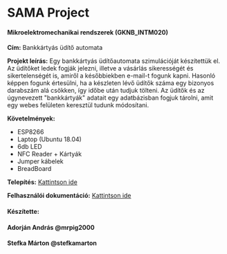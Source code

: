 # SAMA Project
#### Mikroelektromechanikai rendszerek (GKNB_INTM020)
**Cím:** Bankkártyás üdítő automata

**Projekt leírás:** Egy bankkártyás üdítőautomata szimulációját készítettük el. Az üdítőket ledek fogják jelezni, illetve a vásárlás sikerességét és sikertelenségét is, amiről a későbbiekben e-mail-t fogunk kapni. Hasonló képpen fogunk értesülni, ha a készleten lévő üdítők száma egy bizonyos darabszám alá csökken, így időbe után tudjuk tölteni.
Az üdítők és az úgynevezett "bankkártyák" adatait egy adatbázisban fogjuk tárolni, amit egy webes felületen keresztül tudunk módosítani.

**Követelmények:** 
- ESP8266
- Laptop (Ubuntu 18.04)
- 6db LED
- NFC Reader + Kártyák
- Jumper kábelek
- BreadBoard

**Telepítés:** [Kattintson  ide](https://github.com/stefkamarton/SAMA/blob/master/wiki/fejlesztoi_dokumentacio.md)

**Felhasználói dokumentáció:** [Kattintson  ide](https://github.com/stefkamarton/SAMA/blob/master/wiki/felhasznaloi_dokumentacio.md)
#### Készítette: 
#### Adorján András @mrpig2000
#### Stefka Márton @stefkamarton 
